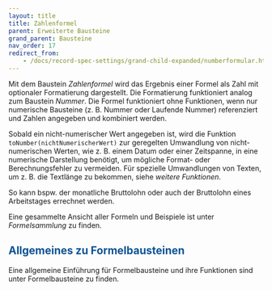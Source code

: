 ```yaml
---
layout: title
title: Zahlenformel
parent: Erweiterte Bausteine
grand_parent: Bausteine
nav_order: 17
redirect_from:
    - /docs/record-spec-settings/grand-child-expanded/numberformular.html
---
```


Mit dem Baustein _Zahlenformel_ wird das Ergebnis einer Formel als Zahl mit optionaler Formatierung dargestellt. Die Formatierung funktioniert analog zum Baustein _Nummer_. Die Formel funktioniert ohne Funktionen, wenn nur numerische Bausteine (z. B. Nummer oder Laufende Nummer) referenziert und Zahlen angegeben und kombiniert werden.

Sobald ein nicht-numerischer Wert angegeben ist, wird die Funktion `toNumber(nichtNumerischerWert)` zur geregelten Umwandlung von nicht-numerischen Werten, wie z. B. einem Datum oder einer Zeitspanne, in eine numerische Darstellung benötigt, um mögliche Format- oder Berechnungsfehler zu vermeiden. Für spezielle Umwandlungen von Texten, um z. B. die Textlänge zu bekommen, siehe _weitere Funktionen_.

So kann bspw. der monatliche Bruttolohn oder auch der Bruttolohn eines Arbeitstages errechnet werden.

Eine gesammelte Ansicht aller Formeln und Beispiele ist unter _Formelsammlung_ zu finden.

## <span style="color:#0b5394">Allgemeines zu Formelbausteinen</span>

Eine allgemeine Einführung für Formelbausteine und ihre Funktionen sind unter Formelbausteine zu finden.
